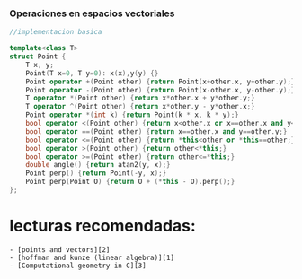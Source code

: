 ### Operaciones en espacios vectoriales

```cpp
//implementacion basica

template<class T>
struct Point {
	T x, y;
	Point(T x=0, T y=0): x(x),y(y) {}
	Point operator +(Point other) {return Point(x+other.x, y+other.y);}
	Point operator -(Point other) {return Point(x-other.x, y-other.y);}
	T operator *(Point other) {return x*other.x + y*other.y;}
	T operator ^(Point other) {return x*other.y - y*other.x;}
	Point operator *(int k) {return Point(k * x, k * y);}
	bool operator <(Point other) {return x<other.x or x==other.x and y<other.y;}
	bool operator ==(Point other) {return x==other.x and y==other.y;}
	bool operator <=(Point other) {return *this<other or *this==other;}
	bool operator >(Point other) {return other<*this;}
	bool operator >=(Point other) {return other<=*this;}
	double angle() {return atan2(y, x);}
	Point perp() {return Point(-y, x);}
	Point perp(Point O) {return O + (*this - O).perp();}
};

```

# lecturas recomendadas:

	- [points and vectors][2]
	- [hoffman and kunze (linear algebra)][1] 
	- [Computational geometry in C][3]

[1]: http://www.math.pku.edu.cn/teachers/anjp/textbook.pdf
[2]: http://geomalgorithms.com/points_and_vectors.html
[3]: http://booksdescr.org/ads.php?md5=150E4E29E2844C9F1569D031C85091A7
